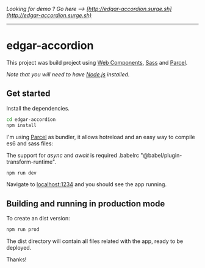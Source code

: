 _Looking for demo ? Go here --> [http://edgar-accordion.surge.sh](http://edgar-accordion.surge.sh)_

---

# edgar-accordion

This project was build project using [Web Components](https://developer.mozilla.org/en-US/docs/Web/Web_Components), [Sass](http://sass-lang.com/) and [Parcel](https://parceljs.org).

_Note that you will need to have [Node.js](https://nodejs.org) installed._

## Get started

Install the dependencies.

```bash
cd edgar-accordion
npm install
```

I'm using [Parcel](https://parceljs.org) as bundler, it allows hotreload and an easy way to compile es6 and sass files:

The support for _async_ and _await_ is required .babelrc "@babel/plugin-transform-runtime".

```bash
npm run dev
```

Navigate to [localhost:1234](http://localhost:1234) and you should see the app running.

## Building and running in production mode

To create an dist version:

```bash
npm run prod
```

The dist directory will contain all files related with the app, ready to be deployed.

Thanks!

